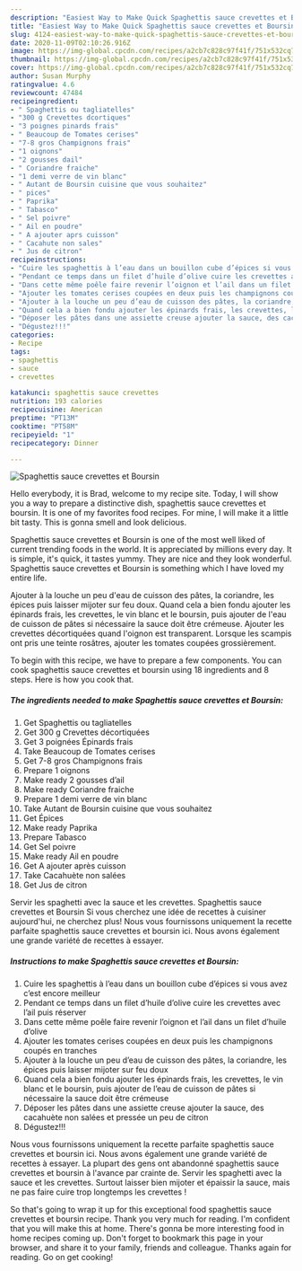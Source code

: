 ```yaml
---
description: "Easiest Way to Make Quick Spaghettis sauce crevettes et Boursin"
title: "Easiest Way to Make Quick Spaghettis sauce crevettes et Boursin"
slug: 4124-easiest-way-to-make-quick-spaghettis-sauce-crevettes-et-boursin
date: 2020-11-09T02:10:26.916Z
image: https://img-global.cpcdn.com/recipes/a2cb7c828c97f41f/751x532cq70/spaghettis-sauce-crevettes-et-boursin-photo-principale-de-la-recette.jpg
thumbnail: https://img-global.cpcdn.com/recipes/a2cb7c828c97f41f/751x532cq70/spaghettis-sauce-crevettes-et-boursin-photo-principale-de-la-recette.jpg
cover: https://img-global.cpcdn.com/recipes/a2cb7c828c97f41f/751x532cq70/spaghettis-sauce-crevettes-et-boursin-photo-principale-de-la-recette.jpg
author: Susan Murphy
ratingvalue: 4.6
reviewcount: 47484
recipeingredient:
- " Spaghettis ou tagliatelles"
- "300 g Crevettes dcortiques"
- "3 poignes pinards frais"
- " Beaucoup de Tomates cerises"
- "7-8 gros Champignons frais"
- "1 oignons"
- "2 gousses dail"
- " Coriandre fraiche"
- "1 demi verre de vin blanc"
- " Autant de Boursin cuisine que vous souhaitez"
- " pices"
- " Paprika"
- " Tabasco"
- " Sel poivre"
- " Ail en poudre"
- " A ajouter aprs cuisson"
- " Cacahute non sales"
- " Jus de citron"
recipeinstructions:
- "Cuire les spaghettis à l’eau dans un bouillon cube d’épices si vous avez c’est encore meilleur"
- "Pendant ce temps dans un filet d’huile d’olive cuire les crevettes avec l’ail puis réserver"
- "Dans cette même poêle faire revenir l’oignon et l’ail dans un filet d’huile d’olive"
- "Ajouter les tomates cerises coupées en deux puis les champignons coupés en tranches"
- "Ajouter à la louche un peu d’eau de cuisson des pâtes, la coriandre, les épices puis laisser mijoter sur feu doux"
- "Quand cela a bien fondu ajouter les épinards frais, les crevettes, le vin blanc et le boursin, puis ajouter de l’eau de cuisson de pâtes si nécessaire la sauce doit être crémeuse"
- "Déposer les pâtes dans une assiette creuse ajouter la sauce, des cacahuète non salées et pressée un peu de citron"
- "Dégustez!!!"
categories:
- Recipe
tags:
- spaghettis
- sauce
- crevettes

katakunci: spaghettis sauce crevettes 
nutrition: 193 calories
recipecuisine: American
preptime: "PT13M"
cooktime: "PT58M"
recipeyield: "1"
recipecategory: Dinner

---
```



![Spaghettis sauce crevettes et Boursin](https://img-global.cpcdn.com/recipes/a2cb7c828c97f41f/751x532cq70/spaghettis-sauce-crevettes-et-boursin-photo-principale-de-la-recette.jpg)

Hello everybody, it is Brad, welcome to my recipe site. Today, I will show you a way to prepare a distinctive dish, spaghettis sauce crevettes et boursin. It is one of my favorites food recipes. For mine, I will make it a little bit tasty. This is gonna smell and look delicious.

Spaghettis sauce crevettes et Boursin is one of the most well liked of current trending foods in the world. It is appreciated by millions every day. It is simple, it's quick, it tastes yummy. They are nice and they look wonderful. Spaghettis sauce crevettes et Boursin is something which I have loved my entire life.

Ajouter à la louche un peu d&#39;eau de cuisson des pâtes, la coriandre, les épices puis laisser mijoter sur feu doux. Quand cela a bien fondu ajouter les épinards frais, les crevettes, le vin blanc et le boursin, puis ajouter de l&#39;eau de cuisson de pâtes si nécessaire la sauce doit être crémeuse. Ajouter les crevettes décortiquées quand l&#39;oignon est transparent. Lorsque les scampis ont pris une teinte rosâtres, ajouter les tomates coupées grossièrement.


To begin with this recipe, we have to prepare a few components. You can cook spaghettis sauce crevettes et boursin using 18 ingredients and 8 steps. Here is how you cook that.

<!--inarticleads1-->

##### The ingredients needed to make Spaghettis sauce crevettes et Boursin:

1. Get  Spaghettis ou tagliatelles
1. Get 300 g Crevettes décortiquées
1. Get 3 poignées Épinards frais
1. Take  Beaucoup de Tomates cerises
1. Get 7-8 gros Champignons frais
1. Prepare 1 oignons
1. Make ready 2 gousses d’ail
1. Make ready  Coriandre fraiche
1. Prepare 1 demi verre de vin blanc
1. Take  Autant de Boursin cuisine que vous souhaitez
1. Get  Épices
1. Make ready  Paprika
1. Prepare  Tabasco
1. Get  Sel poivre
1. Make ready  Ail en poudre
1. Get  A ajouter après cuisson
1. Take  Cacahuète non salées
1. Get  Jus de citron


Servir les spaghetti avec la sauce et les crevettes. Spaghettis sauce crevettes et Boursin Si vous cherchez une idée de recettes à cuisiner aujourd&#39;hui, ne cherchez plus! Nous vous fournissons uniquement la recette parfaite spaghettis sauce crevettes et boursin ici. Nous avons également une grande variété de recettes à essayer. 

<!--inarticleads2-->

##### Instructions to make Spaghettis sauce crevettes et Boursin:

1. Cuire les spaghettis à l’eau dans un bouillon cube d’épices si vous avez c’est encore meilleur
1. Pendant ce temps dans un filet d’huile d’olive cuire les crevettes avec l’ail puis réserver
1. Dans cette même poêle faire revenir l’oignon et l’ail dans un filet d’huile d’olive
1. Ajouter les tomates cerises coupées en deux puis les champignons coupés en tranches
1. Ajouter à la louche un peu d’eau de cuisson des pâtes, la coriandre, les épices puis laisser mijoter sur feu doux
1. Quand cela a bien fondu ajouter les épinards frais, les crevettes, le vin blanc et le boursin, puis ajouter de l’eau de cuisson de pâtes si nécessaire la sauce doit être crémeuse
1. Déposer les pâtes dans une assiette creuse ajouter la sauce, des cacahuète non salées et pressée un peu de citron
1. Dégustez!!!


Nous vous fournissons uniquement la recette parfaite spaghettis sauce crevettes et boursin ici. Nous avons également une grande variété de recettes à essayer. La plupart des gens ont abandonné spaghettis sauce crevettes et boursin à l&#39;avance par crainte de. Servir les spaghetti avec la sauce et les crevettes. Surtout laisser bien mijoter et épaissir la sauce, mais ne pas faire cuire trop longtemps les crevettes ! 

So that's going to wrap it up for this exceptional food spaghettis sauce crevettes et boursin recipe. Thank you very much for reading. I'm confident that you will make this at home. There's gonna be more interesting food in home recipes coming up. Don't forget to bookmark this page in your browser, and share it to your family, friends and colleague. Thanks again for reading. Go on get cooking!
